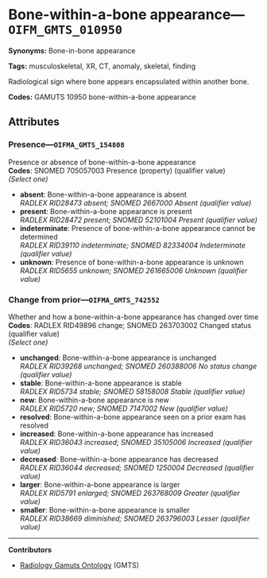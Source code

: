 # Bone-within-a-bone appearance—`OIFM_GMTS_010950`

**Synonyms:** Bone-in-bone appearance

**Tags:** musculoskeletal, XR, CT, anomaly, skeletal, finding

Radiological sign where bone appears encapsulated within another bone.

**Codes:** GAMUTS 10950 bone-within-a-bone appearance

## Attributes

### Presence—`OIFMA_GMTS_154808`

Presence or absence of bone-within-a-bone appearance  
**Codes**: SNOMED 705057003 Presence (property) (qualifier value)  
*(Select one)*

- **absent**: Bone-within-a-bone appearance is absent  
_RADLEX RID28473 absent; SNOMED 2667000 Absent (qualifier value)_
- **present**: Bone-within-a-bone appearance is present  
_RADLEX RID28472 present; SNOMED 52101004 Present (qualifier value)_
- **indeterminate**: Presence of bone-within-a-bone appearance cannot be determined  
_RADLEX RID39110 indeterminate; SNOMED 82334004 Indeterminate (qualifier value)_
- **unknown**: Presence of bone-within-a-bone appearance is unknown  
_RADLEX RID5655 unknown; SNOMED 261665006 Unknown (qualifier value)_

### Change from prior—`OIFMA_GMTS_742552`

Whether and how a bone-within-a-bone appearance has changed over time  
**Codes**: RADLEX RID49896 change; SNOMED 263703002 Changed status (qualifier value)  
*(Select one)*

- **unchanged**: Bone-within-a-bone appearance is unchanged  
_RADLEX RID39268 unchanged; SNOMED 260388006 No status change (qualifier value)_
- **stable**: Bone-within-a-bone appearance is stable  
_RADLEX RID5734 stable; SNOMED 58158008 Stable (qualifier value)_
- **new**: Bone-within-a-bone appearance is new  
_RADLEX RID5720 new; SNOMED 7147002 New (qualifier value)_
- **resolved**: Bone-within-a-bone appearance seen on a prior exam has resolved  
- **increased**: Bone-within-a-bone appearance has increased  
_RADLEX RID36043 increased; SNOMED 35105006 Increased (qualifier value)_
- **decreased**: Bone-within-a-bone appearance has decreased  
_RADLEX RID36044 decreased; SNOMED 1250004 Decreased (qualifier value)_
- **larger**: Bone-within-a-bone appearance is larger  
_RADLEX RID5791 enlarged; SNOMED 263768009 Greater (qualifier value)_
- **smaller**: Bone-within-a-bone appearance is smaller  
_RADLEX RID38669 diminished; SNOMED 263796003 Lesser (qualifier value)_

---

**Contributors**

- [Radiology Gamuts Ontology](https://gamuts.net/) (GMTS)